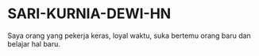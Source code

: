 # SARI-KURNIA-DEWI-HN
Saya orang yang pekerja keras, loyal waktu, suka bertemu orang baru dan belajar hal baru.
